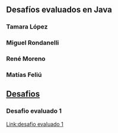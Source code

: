 ## Desafíos evaluados en Java

### Tamara López
### Miguel Rondanelli
### René Moreno
### Matías Feliú

## <ins>Desafios</ins>

### Desafio evaluado 1
[Link:desafio evaluado 1](/src/cl/praxis/Desafio1/Main.java)

